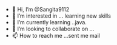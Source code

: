 - 👋 Hi, I’m @Sangita9112
- 👀 I’m interested in ... learning new skills
- 🌱 I’m currently learning ..java.
- 💞️ I’m looking to collaborate on ...
- 📫 How to reach me ...sent me mail

<!---
Sangita9112/Sangita9112 is a ✨ special ✨ repository because its `README.md` (this file) appears on your GitHub profile.
You can click the Preview link to take a look at your changes.
--->

